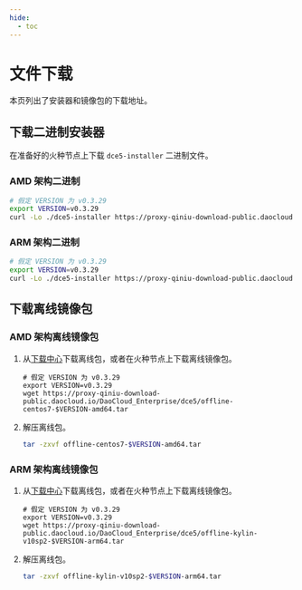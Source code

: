 ```yaml
---
hide:
  - toc
---
```


# 文件下载

本页列出了安装器和镜像包的下载地址。

## 下载二进制安装器

在准备好的火种节点上下载 `dce5-installer` 二进制文件。

### AMD 架构二进制

```bash
# 假定 VERSION 为 v0.3.29
export VERSION=v0.3.29
curl -Lo ./dce5-installer https://proxy-qiniu-download-public.daocloud.io/DaoCloud_Enterprise/dce5/dce5-installer-$VERSION
```

### ARM 架构二进制

```bash
# 假定 VERSION 为 v0.3.29
export VERSION=v0.3.29
curl -Lo ./dce5-installer https://proxy-qiniu-download-public.daocloud.io/DaoCloud_Enterprise/dce5/dce5-installer-$VERSION-linux-arm64
```

## 下载离线镜像包

### AMD 架构离线镜像包

1. 从[下载中心](../../download/dce5.md)下载离线包，或者在火种节点上下载离线镜像包。

    ```shell
    # 假定 VERSION 为 v0.3.29
    export VERSION=v0.3.29
    wget https://proxy-qiniu-download-public.daocloud.io/DaoCloud_Enterprise/dce5/offline-centos7-$VERSION-amd64.tar
    ```

2. 解压离线包。

    ```bash
    tar -zxvf offline-centos7-$VERSION-amd64.tar
    ```

### ARM 架构离线镜像包

1. 从[下载中心](../../download/dce5.md)下载离线包，或者在火种节点上下载离线镜像包。

    ```shell
    # 假定 VERSION 为 v0.3.29
    export VERSION=v0.3.29
    wget https://proxy-qiniu-download-public.daocloud.io/DaoCloud_Enterprise/dce5/offline-kylin-v10sp2-$VERSION-arm64.tar
    ```

2. 解压离线包。

    ```bash
    tar -zxvf offline-kylin-v10sp2-$VERSION-arm64.tar
    ```
